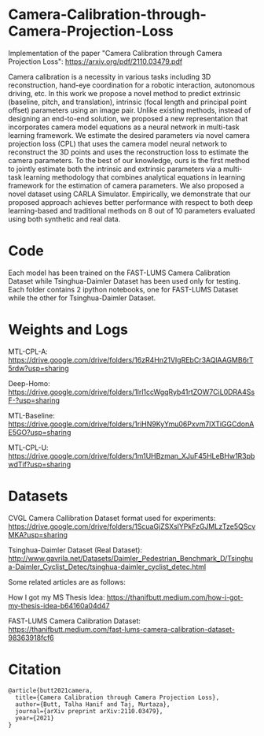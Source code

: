 # Camera-Calibration-through-Camera-Projection-Loss

Implementation of the paper "Camera Calibration through Camera Projection Loss": https://arxiv.org/pdf/2110.03479.pdf

Camera calibration is a necessity in various tasks including 3D reconstruction, hand-eye coordination for a robotic interaction, autonomous driving, etc. In this work we propose a novel method to predict extrinsic (baseline, pitch, and translation), intrinsic (focal length and principal point offset) parameters using an image pair. Unlike existing methods, instead of designing an end-to-end solution, we proposed a new representation that incorporates camera model equations as a
neural network in multi-task learning framework. We estimate the desired parameters via novel camera projection loss (CPL) that uses the camera model neural network to reconstruct the 3D points and uses the reconstruction loss to estimate the camera parameters. To the best of our knowledge, ours is the first method to jointly estimate both the intrinsic and extrinsic parameters via a multi-task learning methodology that combines analytical equations in learning framework
for the estimation of camera parameters. We also proposed a novel dataset using CARLA Simulator. Empirically, we demonstrate that our proposed approach achieves better performance with respect to both deep learning-based and traditional methods on 8 out of 10 parameters evaluated using both synthetic and real data.

# Code

Each model has been trained on the FAST-LUMS Camera Calibration Dataset while Tsinghua-Daimler Dataset has been used only for testing. 
Each folder contains 2 ipython notebooks, one for FAST-LUMS Dataset while the other for Tsinghua-Daimler Dataset.

# Weights and Logs

MTL-CPL-A: https://drive.google.com/drive/folders/16zR4Hn21VIgREbCr3AQlAAGMB6rT5rdw?usp=sharing

Deep-Homo: https://drive.google.com/drive/folders/1lrl1ccWgqRyb41rtZOW7CiL0DRA4SsF-?usp=sharing

MTL-Baseline: https://drive.google.com/drive/folders/1riHN9KyYmu06Pxvm7IXTiGGCdonAE5GO?usp=sharing

MTL-CPL-U: https://drive.google.com/drive/folders/1m1UHBzman_XJuF45HLeBHw1R3pbwdTif?usp=sharing

# Datasets

CVGL Camera Callibration Dataset format used for experiments: https://drive.google.com/drive/folders/1ScuaGjZSXslYPkFzGJMLzTze5QScvMKA?usp=sharing

Tsinghua-Daimler Dataset (Real Dataset): http://www.gavrila.net/Datasets/Daimler_Pedestrian_Benchmark_D/Tsinghua-Daimler_Cyclist_Detec/tsinghua-daimler_cyclist_detec.html

Some related articles are as follows:

How I got my MS Thesis Idea: https://thanifbutt.medium.com/how-i-got-my-thesis-idea-b64160a04d47

FAST-LUMS Camera Calibration Dataset: https://thanifbutt.medium.com/fast-lums-camera-calibration-dataset-98363918fcf6

# Citation

```
@article{butt2021camera,
  title={Camera Calibration through Camera Projection Loss},
  author={Butt, Talha Hanif and Taj, Murtaza},
  journal={arXiv preprint arXiv:2110.03479},
  year={2021}
}
```
